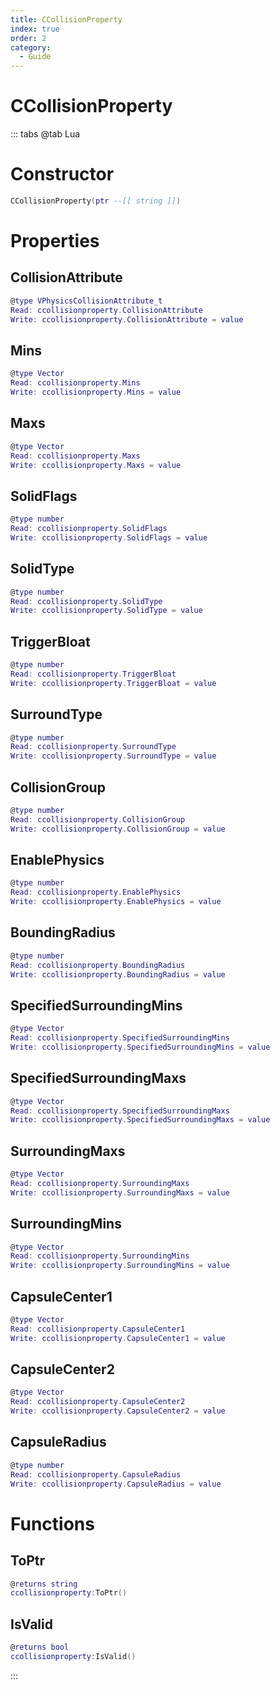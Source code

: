 ```yaml
---
title: CCollisionProperty
index: true
order: 2
category:
  - Guide
---
```


# CCollisionProperty

::: tabs
@tab Lua
# Constructor
```lua
CCollisionProperty(ptr --[[ string ]])
```
# Properties
## CollisionAttribute 
```lua
@type VPhysicsCollisionAttribute_t
Read: ccollisionproperty.CollisionAttribute
Write: ccollisionproperty.CollisionAttribute = value
```
## Mins 
```lua
@type Vector
Read: ccollisionproperty.Mins
Write: ccollisionproperty.Mins = value
```
## Maxs 
```lua
@type Vector
Read: ccollisionproperty.Maxs
Write: ccollisionproperty.Maxs = value
```
## SolidFlags 
```lua
@type number
Read: ccollisionproperty.SolidFlags
Write: ccollisionproperty.SolidFlags = value
```
## SolidType 
```lua
@type number
Read: ccollisionproperty.SolidType
Write: ccollisionproperty.SolidType = value
```
## TriggerBloat 
```lua
@type number
Read: ccollisionproperty.TriggerBloat
Write: ccollisionproperty.TriggerBloat = value
```
## SurroundType 
```lua
@type number
Read: ccollisionproperty.SurroundType
Write: ccollisionproperty.SurroundType = value
```
## CollisionGroup 
```lua
@type number
Read: ccollisionproperty.CollisionGroup
Write: ccollisionproperty.CollisionGroup = value
```
## EnablePhysics 
```lua
@type number
Read: ccollisionproperty.EnablePhysics
Write: ccollisionproperty.EnablePhysics = value
```
## BoundingRadius 
```lua
@type number
Read: ccollisionproperty.BoundingRadius
Write: ccollisionproperty.BoundingRadius = value
```
## SpecifiedSurroundingMins 
```lua
@type Vector
Read: ccollisionproperty.SpecifiedSurroundingMins
Write: ccollisionproperty.SpecifiedSurroundingMins = value
```
## SpecifiedSurroundingMaxs 
```lua
@type Vector
Read: ccollisionproperty.SpecifiedSurroundingMaxs
Write: ccollisionproperty.SpecifiedSurroundingMaxs = value
```
## SurroundingMaxs 
```lua
@type Vector
Read: ccollisionproperty.SurroundingMaxs
Write: ccollisionproperty.SurroundingMaxs = value
```
## SurroundingMins 
```lua
@type Vector
Read: ccollisionproperty.SurroundingMins
Write: ccollisionproperty.SurroundingMins = value
```
## CapsuleCenter1 
```lua
@type Vector
Read: ccollisionproperty.CapsuleCenter1
Write: ccollisionproperty.CapsuleCenter1 = value
```
## CapsuleCenter2 
```lua
@type Vector
Read: ccollisionproperty.CapsuleCenter2
Write: ccollisionproperty.CapsuleCenter2 = value
```
## CapsuleRadius 
```lua
@type number
Read: ccollisionproperty.CapsuleRadius
Write: ccollisionproperty.CapsuleRadius = value
```
# Functions
## ToPtr
```lua
@returns string
ccollisionproperty:ToPtr()
```
## IsValid
```lua
@returns bool
ccollisionproperty:IsValid()
```

:::